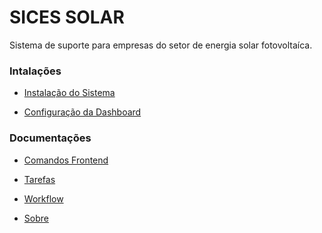 SICES SOLAR
===========

Sistema de suporte para empresas do setor de energia solar fotovoltaíca.


### Intalações

  - [Instalação do Sistema](docs/getting-started.md)

  - [Configuração da Dashboard](docs/dashboard.md)


### Documentações

  - [Comandos Frontend](docs/frontend.md)

  - [Tarefas](docs/tasks/tasks.md)

  - [Workflow](docs/workflow.md)

  - [Sobre](docs/about.md)
